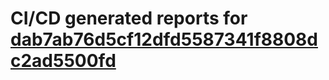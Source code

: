# CI/CD generated reports for [dab7ab76d5cf12dfd5587341f8808dc2ad5500fd](https://github.com/hydephp/develop/commit/dab7ab76d5cf12dfd5587341f8808dc2ad5500fd)
